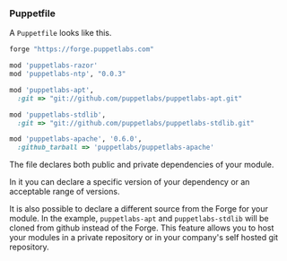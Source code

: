 ### Puppetfile

A `Puppetfile` looks like this.

```ruby
forge "https://forge.puppetlabs.com"

mod 'puppetlabs-razor'
mod 'puppetlabs-ntp', "0.0.3"

mod 'puppetlabs-apt',
  :git => "git://github.com/puppetlabs/puppetlabs-apt.git"

mod 'puppetlabs-stdlib',
  :git => "git://github.com/puppetlabs/puppetlabs-stdlib.git"

mod 'puppetlabs-apache', '0.6.0',
  :github_tarball => 'puppetlabs/puppetlabs-apache'
```

The file declares both public and private dependencies of your module.

In it you can declare a specific version of your dependency or an acceptable range of versions. 

It is also possible to declare a different source from the Forge for your module. In the example, `puppetlabs-apt` and `puppetlabs-stdlib` will be cloned from github instead of the Forge. This feature allows you to host your modules in a private repository or in your company's self hosted git repository.
